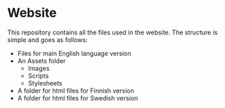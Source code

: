 # Website

This repository contains all the files used in the website. The structure is simple and goes as follows:
* Files for main English language version
* An Assets folder
  * Images
  * Scripts
  * Stylesheets
* A folder for html files for Finnish version
* A folder for html files for Swedish version
